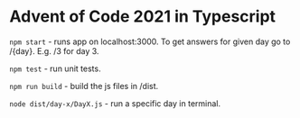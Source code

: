 # Advent of Code 2021 in Typescript

`npm start` - runs app on localhost:3000. To get answers for given day go to /{day}. E.g. /3 for day 3.

`npm test` - run unit tests.

`npm run build` - build the js files in /dist.

`node dist/day-x/DayX.js` - run a specific day in terminal.
